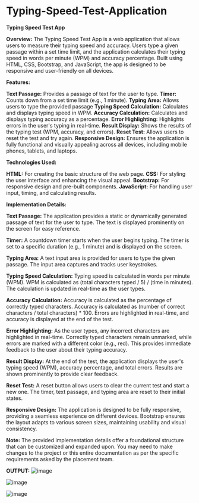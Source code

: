 # Typing-Speed-Test-Application

**Typing Speed Test App**

**Overview:** The Typing Speed Test App is a web application that allows users to measure their typing speed and accuracy. Users type a given passage within a set time limit, and the application calculates their typing speed in words per minute (WPM) and accuracy percentage. Built using HTML, CSS, Bootstrap, and JavaScript, the app is designed to be responsive and user-friendly on all devices.



**Features:**

**Text Passage:** Provides a passage of text for the user to type.
**Timer:** Counts down from a set time limit (e.g., 1 minute).
**Typing Area:** Allows users to type the provided passage
**Typing Speed Calculation:** Calculates and displays typing speed in WPM.
**Accuracy Calculation:** Calculates and displays typing accuracy as a percentage.
**Error Highlighting:** Highlights errors in the user's typing in real-time.
**Result Display:** Shows the results of the typing test (WPM, accuracy, and errors).
**Reset Test:** Allows users to reset the test and try again.
**Responsive Design:** Ensures the application is fully functional and visually appealing across all devices, including mobile phones, tablets, and laptops.



**Technologies Used:**

**HTML:** For creating the basic structure of the web page.
**CSS:** For styling the user interface and enhancing the visual appeal.
**Bootstrap:** For responsive design and pre-built components.
**JavaScript:** For handling user input, timing, and calculating results.



**Implementation Details:**

**Text Passage:**
The application provides a static or dynamically generated passage of text for the user to type.
The text is displayed prominently on the screen for easy reference.

**Timer:**
A countdown timer starts when the user begins typing.
The timer is set to a specific duration (e.g., 1 minute) and is displayed on the screen.

**Typing Area:**
A text input area is provided for users to type the given passage.
The input area captures and tracks user keystrokes.




**Typing Speed Calculation:**
Typing speed is calculated in words per minute (WPM).
WPM is calculated as (total characters typed / 5) / (time in minutes).
The calculation is updated in real-time as the user types.



**Accuracy Calculation:**
Accuracy is calculated as the percentage of correctly typed characters.
Accuracy is calculated as (number of correct characters / total characters) * 100.
Errors are highlighted in real-time, and accuracy is displayed at the end of the test.




**Error Highlighting:**
As the user types, any incorrect characters are highlighted in real-time.
Correctly typed characters remain unmarked, while errors are marked with a different color (e.g., red).
This provides immediate feedback to the user about their typing accuracy.




**Result Display:**
At the end of the test, the application displays the user's typing speed (WPM), accuracy percentage, and total errors.
Results are shown prominently to provide clear feedback.



**Reset Test:**
A reset button allows users to clear the current test and start a new one.
The timer, text passage, and typing area are reset to their initial states.





**Responsive Design:**
The application is designed to be fully responsive, providing a seamless experience on different devices.
Bootstrap ensures the layout adapts to various screen sizes, maintaining usability and visual consistency.




**Note:** The provided implementation details offer a foundational structure that can be customized and expanded upon. You may need to make changes to the project or this entire documentation as per the specific requirements asked by the placement team.





**OUTPUT:**
![image](https://github.com/user-attachments/assets/5504efbb-9be1-47aa-b104-50cf639a6f73)

 ![image](https://github.com/user-attachments/assets/6e8268da-ad78-48ca-ae8d-e40e855a292b)

![image](https://github.com/user-attachments/assets/477a23f5-e9e9-4dff-a431-22bbf1755f40)

 
 










